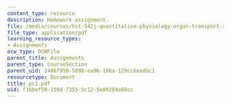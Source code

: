 ```yaml
---
content_type: resource
description: Homework assignment.
file: /media/courses/hst-542j-quantitative-physiology-organ-transport-systems-spring-2004/f1bbef50159d73555c125e09284a60cc_ps1.pdf
file_type: application/pdf
learning_resource_types:
- Assignments
ocw_type: OCWFile
parent_title: Assignments
parent_type: CourseSection
parent_uid: 2486f950-5898-ea96-186a-129cc6eadbc1
resourcetype: Document
title: ps1.pdf
uid: f1bbef50-159d-7355-5c12-5e09284a60cc
---
```

